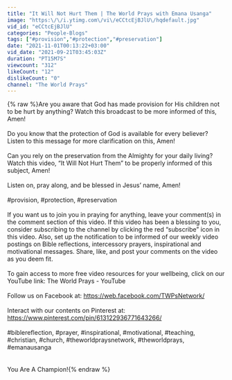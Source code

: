 ```yaml
---
title: "It Will Not Hurt Them | The World Prays with Emana Usanga"
image: "https:\/\/i.ytimg.com\/vi\/eCCtcEjBJlU\/hqdefault.jpg"
vid_id: "eCCtcEjBJlU"
categories: "People-Blogs"
tags: ["#provision","#protection","#preservation"]
date: "2021-11-01T00:13:22+03:00"
vid_date: "2021-09-21T03:45:03Z"
duration: "PT15M7S"
viewcount: "312"
likeCount: "12"
dislikeCount: "0"
channel: "The World Prays"
---
```

{% raw %}Are you aware that God has made provision for His children not to be hurt by anything? Watch this broadcast to be more informed of this, Amen! <br /><br />Do you know that the protection of God is available for every believer? Listen to this message for more clarification on this, Amen! <br /><br />Can you rely on the preservation from the Almighty for your daily living? Watch this video, “It Will Not Hurt Them” to be properly informed of this subject, Amen! <br /><br />Listen on, pray along, and be blessed in Jesus’ name, Amen! <br /><br />#provision, #protection, #preservation<br /><br />If you want us to join you in praying for anything, leave your comment(s) in the comment section of this video. If this video has been a blessing to you, consider subscribing to the channel by clicking the red “subscribe” icon in this video. Also, set up the notification to be informed of our weekly video postings on Bible reflections, intercessory prayers, inspirational and motivational messages. Share, like, and post your comments on the video as you deem fit.<br /><br />To gain access to more free video resources for your wellbeing, click on our YouTube link: The World Prays - YouTube<br /><br />Follow us on Facebook at: <a rel="nofollow" target="blank" href="https://web.facebook.com/TWPsNetwork/">https://web.facebook.com/TWPsNetwork/</a> <br /><br />Interact with our contents on Pinterest at: <a rel="nofollow" target="blank" href="https://www.pinterest.com/pin/613122936771643266/">https://www.pinterest.com/pin/613122936771643266/</a> <br /><br />#biblereflection, #prayer, #inspirational, #motivational, #teaching, #christian, #church, #theworldpraysnetwork, #theworldprays, #emanausanga <br /><br /><br />You Are A Champion!{% endraw %}

